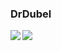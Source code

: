 ### DrDubel

<img align="left" src="https://github-readme-stats.vercel.app/api?username=drdubel&count_private=true&line_height=21&show_icons=true&hide_border=true&theme=dracula"/>
<img align="left" src="https://github-readme-stats.vercel.app/api/top-langs/?username=drdube&layout=compact&card_width=250&hide_border=true&theme=dracula&langs_count=200"/>
